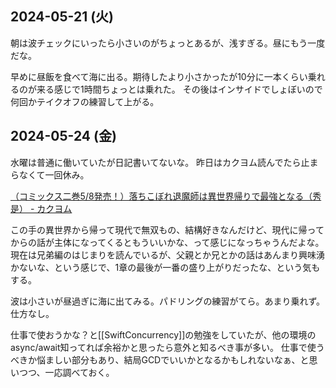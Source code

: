 ## 2024-05-21 (火)

朝は波チェックにいったら小さいのがちょっとあるが、浅すぎる。昼にもう一度だな。

早めに昼飯を食べて海に出る。期待したより小さかったが10分に一本くらい乗れるのが来る感じで1時間ちょっとは乗れた。
その後はインサイドでしょぼいので何回かテイクオフの練習して上がる。

## 2024-05-24 (金)

水曜は普通に働いていたが日記書いてないな。
昨日はカクヨム読んでたら止まらなくて一回休み。

[（コミックス二巻5/8発売！）落ちこぼれ退魔師は異世界帰りで最強となる（秀是） - カクヨム](https://kakuyomu.jp/works/16817330657396674802)

この手の異世界から帰って現代で無双もの、結構好きなんだけど、現代に帰ってからの話が主体になってくるともういいかな、って感じになっちゃうんだよな。
現在は兄弟編のはじまりを読んでいるが、父親とか兄とかの話はあんまり興味湧かないな、という感じで、1章の最後が一番の盛り上がりだったな、という気もする。

波は小さいが昼過ぎに海に出てみる。パドリングの練習がてら。あまり乗れず。仕方なし。

仕事で使おうかな？と[[SwiftConcurrency]]の勉強をしていたが、他の環境のasync/await知ってれば余裕かと思ったら意外と知るべき事が多い。
仕事で使うべきか悩ましい部分もあり、結局GCDでいいかとなるかもしれないなぁ、と思いつつ、一応調べておく。